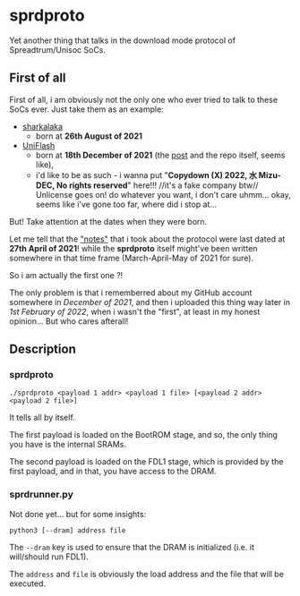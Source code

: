# sprdproto

Yet another thing that talks in the download mode protocol of Spreadtrum/Unisoc SoCs.

## First of all

First of all, i am obviously not the only one who ever tried to talk to these SoCs ever.
Just take them as an example:

- [sharkalaka](https://github.com/fxsheep/sharkalaka)
  - born at **26th August of 2021**
- [UniFlash](https://gitlab.com/suborg/uniflash)
  - born at **18th December of 2021** (the [post](https://chronovir.us/2021/12/18/Opus-Spreadtrum/) and the repo itself, seems like),
  - i'd like to be as such - i wanna put "**Copydown (X) 2022, 水 Mizu-DEC, No rights reserved**" here!!! //it's a fake company btw//
    Unlicense goes on! do whatever you want, i don't care
    uhmm... okay, seems like i've gone too far, where did i stop at...

But! Take attention at the dates when they were born.

Let me tell that the ["notes"](Spreadtroom_Protocol.txt) that i took about the protocol were last dated at **27th April of 2021**!
while the **sprdproto** itself might've been written somewhere in that time frame (March-April-May of 2021 for sure).

So i am actually the first one ?!

The only problem is that i rememberred about my GitHub account somewhere in *December of 2021*,
and then i uploaded this thing way later in *1st February of 2022*, when i wasn't the "first", at least in my honest opinion...
But who cares afterall!

## Description

### sprdproto

`./sprdproto <payload 1 addr> <payload 1 file> [<payload 2 addr> <payload 2 file>]`

It tells all by itself.

The first payload is loaded on the BootROM stage, and so, the only thing you have is the internal SRAMs.

The second payload is loaded on the FDL1 stage, which is provided by the first payload, and in that,
you have access to the DRAM.

### sprdrunner.py

Not done yet... but for some insights:

`python3 [--dram] address file`

The `--dram` key is used to ensure that the DRAM is initialized (i.e. it will/should run FDL1).

The `address` and `file` is obviously the load address and the file that will be executed.
